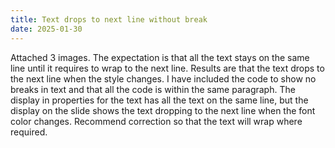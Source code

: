 ```yaml
---
title: Text drops to next line without break
date: 2025-01-30
---
```


Attached 3 images. The expectation is that all the text stays on the same line until it requires to wrap to the next line. Results are that the text drops to the next line when the style changes. I have included the code to show no breaks in text and that all the code is within the same paragraph. The display in properties for the text has all the text on the same line, but the display on the slide shows the text dropping to the next line when the font color changes.
Recommend correction so that the text will wrap where required.
